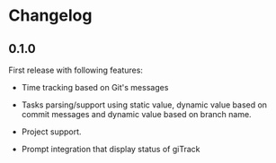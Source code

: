 # Changelog 

## 0.1.0

First release with following features:

* Time tracking based on Git's messages

* Tasks parsing/support using static value, dynamic value based on commit messages 
  and dynamic value based on branch name.
  
* Project support.

* Prompt integration that display status of giTrack
 